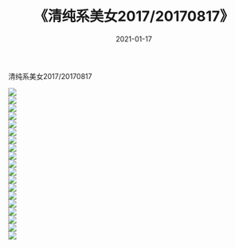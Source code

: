 ﻿---
layout: post
title:  《清纯系美女2017/20170817》
date:   2021-01-17
img: http://img.660000.xyz/Sharelink/清纯系美女/2017/20170817/000.jpg
categories: [美女, 清纯, 唯美]
---

清纯系美女2017/20170817

 ![](http://img.660000.xyz/Sharelink/清纯系美女/2017/20170817/001.jpg) <br>![](http://img.660000.xyz/Sharelink/清纯系美女/2017/20170817/002.jpg) <br>![](http://img.660000.xyz/Sharelink/清纯系美女/2017/20170817/003.jpg) <br>![](http://img.660000.xyz/Sharelink/清纯系美女/2017/20170817/004.jpg) <br>![](http://img.660000.xyz/Sharelink/清纯系美女/2017/20170817/005.jpg) <br>![](http://img.660000.xyz/Sharelink/清纯系美女/2017/20170817/006.jpg) <br>![](http://img.660000.xyz/Sharelink/清纯系美女/2017/20170817/007.jpg) <br>![](http://img.660000.xyz/Sharelink/清纯系美女/2017/20170817/008.jpg) <br>![](http://img.660000.xyz/Sharelink/清纯系美女/2017/20170817/009.jpg) <br>![](http://img.660000.xyz/Sharelink/清纯系美女/2017/20170817/010.jpg) <br>![](http://img.660000.xyz/Sharelink/清纯系美女/2017/20170817/011.jpg) <br>![](http://img.660000.xyz/Sharelink/清纯系美女/2017/20170817/012.jpg) <br>![](http://img.660000.xyz/Sharelink/清纯系美女/2017/20170817/013.jpg) <br>![](http://img.660000.xyz/Sharelink/清纯系美女/2017/20170817/014.jpg) <br>![](http://img.660000.xyz/Sharelink/清纯系美女/2017/20170817/015.jpg) <br>![](http://img.660000.xyz/Sharelink/清纯系美女/2017/20170817/016.jpg) <br>![](http://img.660000.xyz/Sharelink/清纯系美女/2017/20170817/017.jpg) <br>![](http://img.660000.xyz/Sharelink/清纯系美女/2017/20170817/018.jpg) <br>![](http://img.660000.xyz/Sharelink/清纯系美女/2017/20170817/019.jpg) <br>